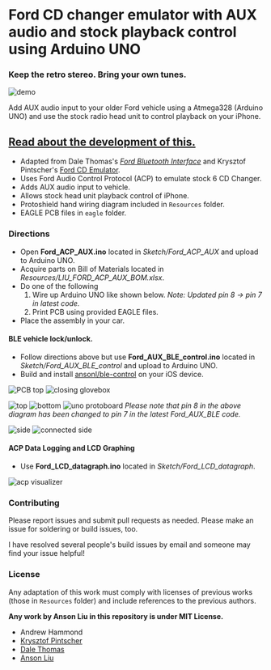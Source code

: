 # Ford CD changer emulator with AUX audio and stock playback control using Arduino UNO

### **Keep the retro stereo. Bring your own tunes.**

![demo](https://raw.githubusercontent.com/ansonl/fordacp-aux/master/Resources/ford_acp_aux_demo_350w.gif)

Add AUX audio input to your older Ford vehicle using a Atmega328 (Arduino UNO) and use the stock radio head unit to control playback on your iPhone. 

## [Read about the development of this.](http://ansonliu.com/2017/09/ford-acp-cd-changer-emulator-aux-audio/)

  - Adapted from Dale Thomas's [*Ford Bluetooth Interface*](http://www.instructables.com/id/Ford-Bluetooth-Interface-Control-phone-with-stock-/) and Krysztof Pintscher's  [Ford CD Emulator](http://www.instructables.com/id/Ford-CD-Emulator-Arduino-Mega/).
  - Uses Ford Audio Control Protocol (ACP) to emulate stock 6 CD Changer.
  - Adds AUX audio input to vehicle.
  - Allows stock head unit playback control of iPhone.
  - Protoshield hand wiring diagram included in `Resources` folder. 
  - EAGLE PCB files in `eagle` folder.

### Directions
  - Open **Ford_ACP_AUX.ino** located in *Sketch/Ford_ACP_AUX* and upload to Arduino UNO.
  - Acquire parts on Bill of Materials located in *Resources/LIU_FORD_ACP_AUX_BOM.xlsx*.
  - Do one of the following
    1. Wire up Arduino UNO like shown below. *Note: Updated pin 8 → pin 7 in latest code.*
    2. Print PCB using provided EAGLE files.
  - Place the assembly in your car.

#### BLE vehicle lock/unlock.
  - Follow directions above but use **Ford_AUX_BLE_control.ino** located in *Sketch/Ford_AUX_BLE_control* and upload to Arduino UNO.
  - Build and install [ansonl/ble-control](https://github.com/ansonl/ble-control) on your iOS device.

![PCB top](https://raw.githubusercontent.com/ansonl/fordacp-aux/master/Resources/aux_inline_top.jpg)
![closing glovebox](https://raw.githubusercontent.com/ansonl/fordacp-aux/master/Resources/closing_glovebox.gif)

![top](https://raw.githubusercontent.com/ansonl/fordacp-aux/master/Resources/top.jpg) ![bottom](https://raw.githubusercontent.com/ansonl/fordacp-aux/master/Resources/bottom.jpg)
![uno protoboard](https://raw.githubusercontent.com/ansonl/fordacp-aux/master/Resources/uno-protoboard.png)
*Please note that pin 8 in the above diagram has been changed to pin 7 in the latest Ford_AUX_BLE code.* 

![side](https://raw.githubusercontent.com/ansonl/fordacp-aux/master/Resources/side.jpg) ![connected side](https://raw.githubusercontent.com/ansonl/fordacp-aux/master/Resources/connected-side.jpg)

#### ACP Data Logging and LCD Graphing
  - Use **Ford_LCD_datagraph.ino** located in *Sketch/Ford_LCD_datagraph*.

![acp visualizer](https://raw.githubusercontent.com/ansonl/fordacp-aux/master/Resources/data_bar_animated.gif)


### Contributing

Please report issues and submit pull requests as needed. Please make an issue for soldering or build issues, too. 

I have resolved several people's build issues by email and someone may find your issue helpful!

### License

Any adaptation of this work must comply with licenses of previous works (those in `Resources` folder) and include references to the previous authors. 

**Any work by Anson Liu in this repository is under MIT License.**

  - Andrew Hammond
  - [Krysztof Pintscher](http://www.instructables.com/id/Ford-CD-Emulator-Arduino-Mega/)
  - [Dale Thomas](http://www.instructables.com/id/Ford-Bluetooth-Interface-Control-phone-with-stock-/)
  - [Anson Liu](http://ansonliu.com)
